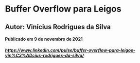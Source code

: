 # Buffer Overflow para Leigos
## Autor: Vinícius Rodrigues da Silva
#### Publicado em 9 de novembro de 2021
##### https://www.linkedin.com/pulse/buffer-overflow-para-leigos-vin%C3%ADcius-rodrigues-da-silva/
